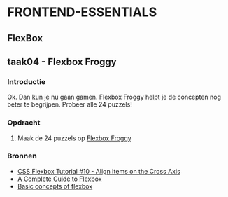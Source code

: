 # FRONTEND-ESSENTIALS

## FlexBox

## taak04 - Flexbox Froggy

### Introductie

Ok. Dan kun je nu gaan gamen. Flexbox Froggy helpt je de concepten nog beter te begrijpen. Probeer alle 24 puzzels!

### Opdracht

1. Maak de 24 puzzels op [Flexbox Froggy](https://flexboxfroggy.com/#nl)

### Bronnen

- [CSS Flexbox Tutorial #10 - Align Items on the Cross Axis](https://www.youtube.com/watch?v=WY2itpeUK7Q)
- [A Complete Guide to Flexbox](https://css-tricks.com/snippets/css/a-guide-to-flexbox/)
- [Basic concepts of flexbox](https://developer.mozilla.org/en-US/docs/Web/CSS/CSS_Flexible_Box_Layout/Basic_Concepts_of_Flexbox)
